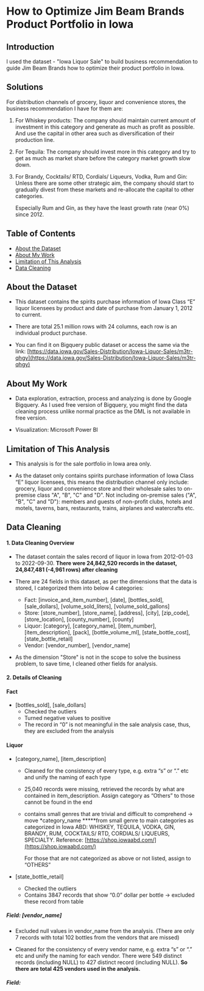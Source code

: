 # How to Optimize Jim Beam Brands Product Portfolio in Iowa

## Introduction
  
  I used the dataset - "Iowa Liquor Sale" to build business recommendation to guide Jim Beam Brands how to optimize their product portfolio in Iowa.

## Solutions

  For distribution channels of grocery, liquor and convenience stores, the business recommendation I have for them are:
  
  1. For Whiskey products:
      The company should maintain current amount of investment in this category and generate as much as profit as possible. And use the capital in other area such as diversification of their production line.
  
  2. For Tequila:
      The company should invest more in this category and try to get as much as market share before the category market growth slow down.
      
  3. For Brandy, Cocktails/ RTD, Cordials/ Liqueurs, Vodka, Rum and Gin:
      Unless there are some other strategic aim, the company should start to gradually divest from these markets and re-allocate the capital to other categories.
      
      Especially Rum and Gin, as they have the least growth rate (near 0%) since 2012.
  
## Table of Contents
  - [About the Dataset](#about-the-dataset)
  - [About My Work](#about-my-work)
  - [Limitation of This Analysis](#limitation-of-this-analysis)
  - [Data Cleaning](#data-cleaning)

## About the Dataset

  - This dataset contains the spirits purchase information of Iowa Class “E” liquor licensees by product and date of purchase from January 1, 2012 to current.

  - There are total 25.1 million rows with 24 columns, each row is an individual product purchase.

  - You can find it on Bigquery public dataset or access the same via the link:
  [https://data.iowa.gov/Sales-Distribution/Iowa-Liquor-Sales/m3tr-qhgy](https://data.iowa.gov/Sales-Distribution/Iowa-Liquor-Sales/m3tr-qhgy)


## About My Work
  
  - Data exploration, extraction, process and analyzing is done by Google Bigquery. As I used free version of Bigquery, you might find the data cleaning process unlike normal practice as the DML is not available in free version.

  - Visualization: Microsoft Power BI

## Limitation of This Analysis

  - This analysis is for the sale portfolio in Iowa area only.
  
  - As the dataset only contains spirits purchase information of Iowa Class “E” liquor licensees, this means the distribution channel only include: grocery, liquor and convenience store and their wholesale sales to on-premise class "A", "B", "C" and "D". Not including on-premise sales ("A", "B", "C" and "D"): members and guests of non-profit clubs, hotels and motels, taverns, bars, restaurants, trains, airplanes and watercrafts etc.

## Data Cleaning

#### 1. Data Cleaning Overview

- The dataset contain the sales record of liquor in Iowa from 2012-01-03 to 2022-09-30.
   **There were 24,842,520 records in the dataset, 24,847,481 (-4,961 rows) after cleaning**

- There are 24 fields in this dataset, as per the dimensions that the data is stored, I categorized them into below 4 categories:
  * Fact: [invoice_and_item_number], [date], [bottles_sold], [sale_dollars], [volume_sold_liters], [volume_sold_gallons]
  * Store: [store_number], [store_name], [address], [city], [zip_code], [store_location], [county_number], [county]
  * Liquor: [category], [category_name], [item_number], [item_description], [pack], [bottle_volume_ml], [state_bottle_cost], [state_bottle_retail]
  * Vendor: [vendor_number], [vendor_name]

- As the dimension "Store" is not in the scope to solve the business problem, to save time, I cleaned other fields for analysis.
  
#### 2. Details of Cleaning

#### Fact

- [bottles_sold], [sale_dollars]
  * Checked the outliers
  * Turned negative values to positive
  * The record in “0” is not meaningful in the sale analysis case, thus, they are excluded from the analysis


#### Liquor

- [category_name], [item_description]
  * Cleaned for the consistency of every type, e.g. extra “s” or “.” etc and unify the naming of each type
  * 25,040 records were missing, retrieved the records by what are contained in item_description. Assign category as “Others” to those cannot be found in the end
  * contains small genres that are trivial and difficult to comprehend
      → move *category_name *****from small genre to main categories as categorized in Iowa ABD: WHISKEY, TEQUILA, VODKA, GIN, BRANDY, RUM, COCKTAILS/ RTD, CORDIALS/ LIQUEURS, SPECIALTY. Reference: [https://shop.iowaabd.com/](https://shop.iowaabd.com/)
    
    For those that are not categorized as above or not listed, assign to “OTHERS”
    
- [state_bottle_retail]
  * Checked the outliers
  * Contains 3847 records that show “0.0” dollar per bottle → excluded these record from table

##### Field: [vendor_name]

- Excluded null values in vendor_name from the analysis. (There are only 7 records with total 102 bottles from the vendors that are missed)

- Cleaned for the consistency of every vendor name, e.g. extra “s” or “.” etc and unify the naming for each vendor. There were 549 distinct records (including NULL) to 427 distinct record (including NULL). **So there are total 425 vendors used in the analysis.**

##### Field: 





